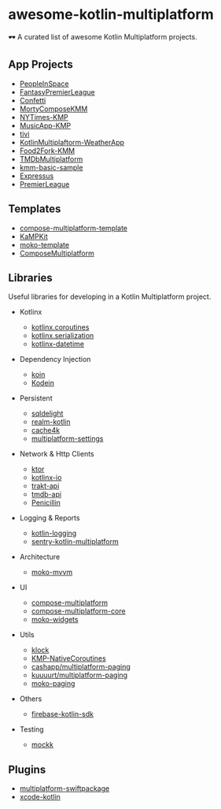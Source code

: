 # awesome-kotlin-multiplatform
🕶️ A curated list of awesome Kotlin Multiplatform projects.

## App Projects
- [PeopleInSpace](https://github.com/joreilly/PeopleInSpace#readme)
- [FantasyPremierLeague](https://github.com/joreilly/FantasyPremierLeague#readme)
- [Confetti](https://github.com/joreilly/Confetti#readme)
- [MortyComposeKMM](https://github.com/joreilly/MortyComposeKMM#readme)
- [NYTimes-KMP](https://github.com/xxfast/NYTimes-KMP#readme)
- [MusicApp-KMP](https://github.com/SEAbdulbasit/MusicApp-KMP#readme)
- [tivi](https://github.com/chrisbanes/tivi#readme)
- [KotlinMultiplaftorm-WeatherApp](https://github.com/Nikola-Milovic/KotlinMultiplaftorm-WeatherApp#readme)
- [Food2Fork-KMM](https://github.com/mitchtabian/Food2Fork-KMM#readme)
- [TMDbMultiplatform](https://github.com/Drjacky/TMDbMultiplatform#readme)
- [kmm-basic-sample](https://github.com/Kotlin/kmm-basic-sample#readme)
- [Expressus](https://github.com/GuilhE/Expressus#readme)
- [PremierLeague](https://github.com/holdbetter/PremierLeague)


## Templates
- [compose-multiplatform-template](https://github.com/JetBrains/compose-multiplatform-template#readme)
- [KaMPKit](https://github.com/touchlab/KaMPKit#readme)
- [moko-template](https://github.com/icerockdev/moko-template#readme)
- [ComposeMultiplatform](https://github.com/qamarelsafadi/ComposeMultiplatform#readme)

## Libraries

Useful libraries for developing in a Kotlin Multiplatform project.

- Kotlinx 
  - [kotlinx.coroutines](https://github.com/Kotlin/kotlinx.coroutines#readme)
  - [kotlinx.serialization](https://github.com/Kotlin/kotlinx.serialization#readme)
  - [kotlinx-datetime](https://github.com/Kotlin/kotlinx-datetime#readme)

- Dependency Injection
  - [koin](https://github.com/InsertKoinIO/koin#readme)
  - [Kodein](https://github.com/kosi-libs/Kodein#readme)

- Persistent
  - [sqldelight](https://github.com/cashapp/sqldelight#readme)
  - [realm-kotlin](https://github.com/realm/realm-kotlin#readme)
  - [cache4k](https://github.com/ReactiveCircus/cache4k#readme)
  - [multiplatform-settings](https://github.com/russhwolf/multiplatform-settings#readme)

- Network & Http Clients
  - [ktor](https://github.com/ktorio/ktor#readme)
  - [kotlinx-io](https://github.com/Kotlin/kotlinx-io#readme)
  - [trakt-api](https://github.com/MoviebaseApp/trakt-api#readme)
  - [tmdb-api](https://github.com/MoviebaseApp/tmdb-api#readme)
  - [Penicillin](https://github.com/StarryBlueSky/Penicillin#readme)

- Logging & Reports
  - [kotlin-logging](https://github.com/oshai/kotlin-logging#readme)
  - [sentry-kotlin-multiplatform](https://github.com/getsentry/sentry-kotlin-multiplatform#readme)
  
- Architecture
  - [moko-mvvm](https://github.com/icerockdev/moko-mvvm#readme)

- UI
  - [compose-multiplatform](https://github.com/JetBrains/compose-multiplatform#readme)
  - [compose-multiplatform-core](https://github.com/JetBrains/compose-multiplatform-core#readme)
  - [moko-widgets](https://github.com/icerockdev/moko-widgets#readme)

- Utils
  - [klock](https://github.com/korlibs/korge/tree/main/klock#readme)
  - [KMP-NativeCoroutines](https://github.com/rickclephas/KMP-NativeCoroutines#readme)
  - [cashapp/multiplatform-paging](https://github.com/cashapp/multiplatform-paging#readme)
  - [kuuuurt/multiplatform-paging](https://github.com/kuuuurt/multiplatform-paging#readme)
  - [moko-paging](https://github.com/icerockdev/moko-paging#readme)
  
- Others
  - [firebase-kotlin-sdk](https://github.com/GitLiveApp/firebase-kotlin-sdk#readme)

- Testing
  - [mockk](https://github.com/mockk/mockk#readme)


## Plugins
- [multiplatform-swiftpackage](https://github.com/ge-org/multiplatform-swiftpackage#readme)
- [xcode-kotlin](https://github.com/touchlab/xcode-kotlin#readme)

